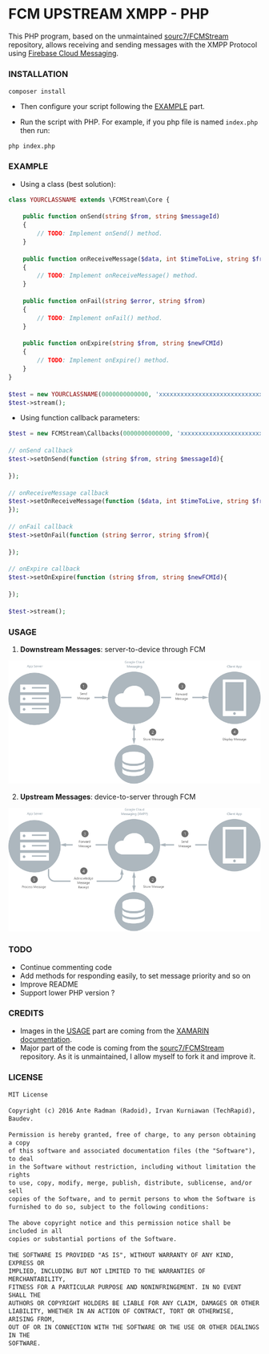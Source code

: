 # FCM UPSTREAM XMPP - PHP
This PHP program, based on the unmaintained [sourc7/FCMStream](https://github.com/sourc7/FCMStream) repository, allows receiving and sending messages with the XMPP Protocol using [Firebase Cloud Messaging](https://firebase.google.com/docs/cloud-messaging/).

### INSTALLATION

```
composer install
```

- Then configure your script following the [EXAMPLE](#example) part.

- Run the script with PHP. For example, if you php file is named `index.php` then run: 

```
php index.php
``` 

### EXAMPLE

- Using a class (best solution):

```php
class YOURCLASSNAME extends \FCMStream\Core {

    public function onSend(string $from, string $messageId)
    {
        // TODO: Implement onSend() method.
    }

    public function onReceiveMessage($data, int $timeToLive, string $from, string $messageId, string $packageName)
    {
        // TODO: Implement onReceiveMessage() method.
    }

    public function onFail(string $error, string $from)
    {
        // TODO: Implement onFail() method.
    }

    public function onExpire(string $from, string $newFCMId)
    {
        // TODO: Implement onExpire() method.
    }
}

$test = new YOURCLASSNAME(0000000000000, 'xxxxxxxxxxxxxxxxxxxxxxxxxxxxxxxxxxxxxxxxxxxxxxxxxxxxxxxxxxxxxxxxxxxxxxxx', 'debugfile.txt', \FCMStream\helpers\Logs::DEBUG);
$test->stream();
```

- Using function callback parameters:

```php
$test = new FCMStream\Callbacks(0000000000000, 'xxxxxxxxxxxxxxxxxxxxxxxxxxxxxxxxxxxxxxxxxxxxxxxxxxxxxxxxxxxxxxxxxxxxxxxx', 'debugfile.txt', \FCMStream\helpers\Logs::ANY);

// onSend callback
$test->setOnSend(function (string $from, string $messageId){
    
});

// onReceiveMessage callback
$test->setOnReceiveMessage(function ($data, int $timeToLive, string $from, string $messageId, string $packageName){
});

// onFail callback
$test->setOnFail(function (string $error, string $from){
    
});

// onExpire callback
$test->setOnExpire(function (string $from, string $newFCMId){
    
});

$test->stream();
```

### USAGE

1. **Downstream Messages**: server-to-device through FCM

![](doc/downstream.png)

2. **Upstream Messages**: device-to-server through FCM

![](doc/upstream.png)  

### TODO

- Continue commenting code
- Add methods for responding easily, to set message priority and so on
- Improve README
- Support lower PHP version ? 

### CREDITS

- Images in the [USAGE](#usage) part are coming from the [XAMARIN documentation](https://docs.microsoft.com/en-us/xamarin/android/data-cloud/google-messaging/google-cloud-messaging).
- Major part of the code is coming from the [sourc7/FCMStream](https://github.com/sourc7/FCMStream) repository. As it is unmaintained, I allow myself to fork it and improve it.

### LICENSE

```
MIT License

Copyright (c) 2016 Ante Radman (Radoid), Irvan Kurniawan (TechRapid), Baudev.

Permission is hereby granted, free of charge, to any person obtaining a copy
of this software and associated documentation files (the "Software"), to deal
in the Software without restriction, including without limitation the rights
to use, copy, modify, merge, publish, distribute, sublicense, and/or sell
copies of the Software, and to permit persons to whom the Software is
furnished to do so, subject to the following conditions:

The above copyright notice and this permission notice shall be included in all
copies or substantial portions of the Software.

THE SOFTWARE IS PROVIDED "AS IS", WITHOUT WARRANTY OF ANY KIND, EXPRESS OR
IMPLIED, INCLUDING BUT NOT LIMITED TO THE WARRANTIES OF MERCHANTABILITY,
FITNESS FOR A PARTICULAR PURPOSE AND NONINFRINGEMENT. IN NO EVENT SHALL THE
AUTHORS OR COPYRIGHT HOLDERS BE LIABLE FOR ANY CLAIM, DAMAGES OR OTHER
LIABILITY, WHETHER IN AN ACTION OF CONTRACT, TORT OR OTHERWISE, ARISING FROM,
OUT OF OR IN CONNECTION WITH THE SOFTWARE OR THE USE OR OTHER DEALINGS IN THE
SOFTWARE.
```

    
  